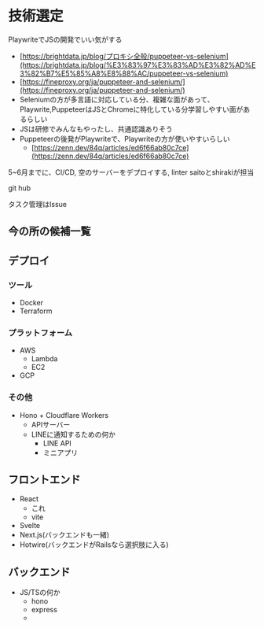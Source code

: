 # 技術選定

PlaywriteでJSの開発でいい気がする

- [https://brightdata.jp/blog/プロキシ全般/puppeteer-vs-selenium](https://brightdata.jp/blog/%E3%83%97%E3%83%AD%E3%82%AD%E3%82%B7%E5%85%A8%E8%88%AC/puppeteer-vs-selenium)
- [https://fineproxy.org/ja/puppeteer-and-selenium/](https://fineproxy.org/ja/puppeteer-and-selenium/)
- Seleniumの方が多言語に対応している分、複雑な面があって、Playwrite,PuppeteerはJSとChromeに特化している分学習しやすい面があるらしい
- JSは研修でみんなもやったし、共通認識ありそう
- Puppeteerの後発がPlaywriteで、Playwriteの方が使いやすいらしい
    - [https://zenn.dev/84q/articles/ed6f66ab80c7ce](https://zenn.dev/84q/articles/ed6f66ab80c7ce)

5~6月までに、CI/CD, 空のサーバーをデプロイする, linter saitoとshirakiが担当

git hub

タスク管理はIssue

## 今の所の候補一覧

## デプロイ

### ツール

- Docker
- Terraform

### プラットフォーム

- AWS
    - Lambda
    - EC2
- GCP

### その他

- Hono + Cloudflare Workers
    - APIサーバー
    - LINEに通知するための何か
        - LINE API
        - ミニアプリ

## フロントエンド

- React
    - これ
    - vite
- Svelte
- Next.js(バックエンドも一緒)
- Hotwire(バックエンドがRailsなら選択肢に入る)

## バックエンド

- JS/TSの何か
    - hono
    - express
    -